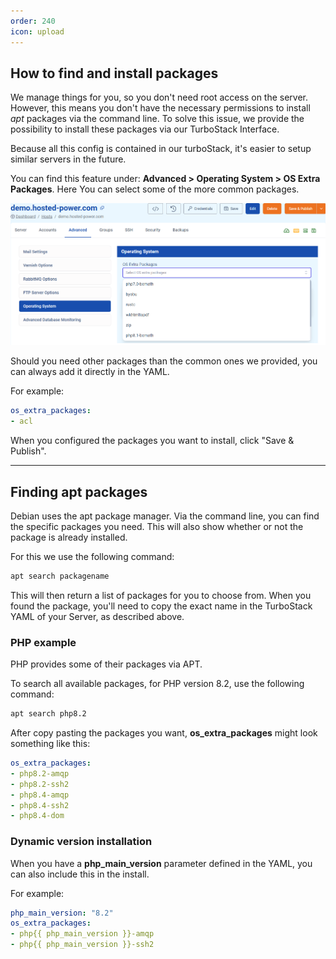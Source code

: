 ```yaml
---
order: 240
icon: upload
---
```

## How to find and install packages
We manage things for you, so you don't need root access on the server. However, this means you don't have the necessary permissions to install *apt* packages via the command line. To solve this issue, we provide the possibility to install these packages via our TurboStack Interface.

Because all this config is contained in our turboStack, it's easier to setup similar servers in the future.

You can find this feature under: **Advanced > Operating System > OS Extra Packages**. Here You can select some of the more common packages.

![TurboStack os_extra_packages in GUI](image/packages/advanced_os_extra_packages.png "TurboStack os_extra_packages in GUI")

Should you need other packages than the common ones we provided, you can always add it directly in the YAML.

For example:
```yaml
os_extra_packages:
- acl
```

When you configured the packages you want to install, click "Save & Publish".

---
## Finding apt packages
Debian uses the apt package manager. Via the command line, you can find the specific packages you need. This will also show whether or not the package is already installed.

For this we use the following command:
```bash
apt search packagename
```
This will then return a list of packages for you to choose from. When you found the package, you'll need to copy the exact name in the TurboStack YAML of your Server, as described above.

### PHP example
PHP provides some of their packages via APT.

To search all available packages, for PHP version 8.2, use the following command:
```bash
apt search php8.2
```

After copy pasting the packages you want, **os_extra_packages** might look something like this:
```yaml
os_extra_packages:
- php8.2-amqp
- php8.2-ssh2
- php8.4-amqp
- php8.4-ssh2
- php8.4-dom
```
### Dynamic version installation
When you have a **php_main_version** parameter defined in the YAML, you can also include this in the install.

For example:
```yaml
php_main_version: "8.2"
os_extra_packages:
- php{{ php_main_version }}-amqp
- php{{ php_main_version }}-ssh2
```

